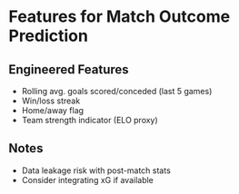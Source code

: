 # Features for Match Outcome Prediction

## Engineered Features
- Rolling avg. goals scored/conceded (last 5 games)
- Win/loss streak
- Home/away flag
- Team strength indicator (ELO proxy)

## Notes
- Data leakage risk with post-match stats
- Consider integrating xG if available
